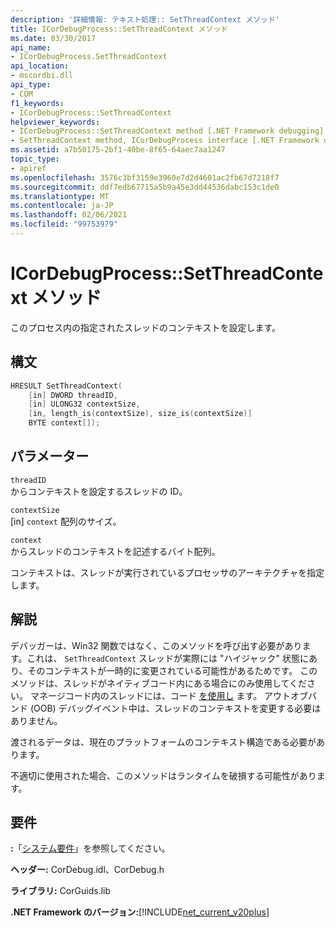 ```yaml
---
description: '詳細情報: テキスト処理:: SetThreadContext メソッド'
title: ICorDebugProcess::SetThreadContext メソッド
ms.date: 03/30/2017
api_name:
- ICorDebugProcess.SetThreadContext
api_location:
- mscordbi.dll
api_type:
- COM
f1_keywords:
- ICorDebugProcess::SetThreadContext
helpviewer_keywords:
- ICorDebugProcess::SetThreadContext method [.NET Framework debugging]
- SetThreadContext method, ICorDebugProcess interface [.NET Framework debugging]
ms.assetid: a7b50175-2bf1-40be-8f65-64aec7aa1247
topic_type:
- apiref
ms.openlocfilehash: 3576c3bf3159e3960e7d2d4601ac2fb67d7218f7
ms.sourcegitcommit: ddf7edb67715a5b9a45e3dd44536dabc153c1de0
ms.translationtype: MT
ms.contentlocale: ja-JP
ms.lasthandoff: 02/06/2021
ms.locfileid: "99753979"
---
```

# <a name="icordebugprocesssetthreadcontext-method"></a>ICorDebugProcess::SetThreadContext メソッド

このプロセス内の指定されたスレッドのコンテキストを設定します。  
  
## <a name="syntax"></a>構文  
  
```cpp  
HRESULT SetThreadContext(  
    [in] DWORD threadID,  
    [in] ULONG32 contextSize,  
    [in, length_is(contextSize), size_is(contextSize)]  
    BYTE context[]);  
```  
  
## <a name="parameters"></a>パラメーター  

 `threadID`  
 からコンテキストを設定するスレッドの ID。  
  
 `contextSize`  
 [in] `context` 配列のサイズ。  
  
 `context`  
 からスレッドのコンテキストを記述するバイト配列。  
  
 コンテキストは、スレッドが実行されているプロセッサのアーキテクチャを指定します。  
  
## <a name="remarks"></a>解説  

 デバッガーは、Win32 関数ではなく、このメソッドを呼び出す必要があります。これは、 `SetThreadContext` スレッドが実際には "ハイジャック" 状態にあり、そのコンテキストが一時的に変更されている可能性があるためです。 このメソッドは、スレッドがネイティブコード内にある場合にのみ使用してください。 マネージコード内のスレッドには、コード [を使用し](icordebugregisterset-interface.md) ます。 アウトオブバンド (OOB) デバッグイベント中は、スレッドのコンテキストを変更する必要はありません。  
  
 渡されるデータは、現在のプラットフォームのコンテキスト構造である必要があります。  
  
 不適切に使用された場合、このメソッドはランタイムを破損する可能性があります。  
  
## <a name="requirements"></a>要件  

 **:**「[システム要件](../../get-started/system-requirements.md)」を参照してください。  
  
 **ヘッダー:** CorDebug.idl、CorDebug.h  
  
 **ライブラリ:** CorGuids.lib  
  
 **.NET Framework のバージョン:**[!INCLUDE[net_current_v20plus](../../../../includes/net-current-v20plus-md.md)]
